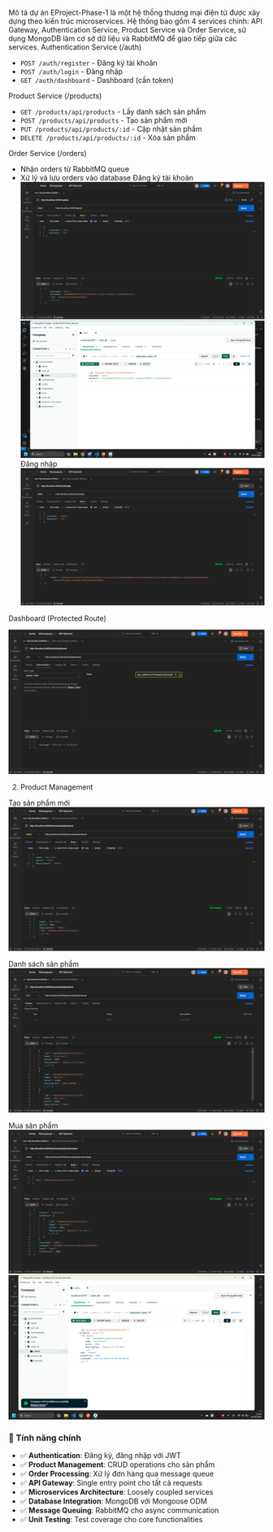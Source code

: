 Mô tả dự án
EProject-Phase-1 là một hệ thống thương mại điện tử được xây dựng theo kiến trúc microservices. Hệ thống bao gồm 4 services chính: API Gateway, Authentication Service, Product Service và Order Service, sử dụng MongoDB làm cơ sở dữ liệu và RabbitMQ để giao tiếp giữa các services.
Authentication Service (/auth)
- `POST /auth/register` - Đăng ký tài khoản
- `POST /auth/login` - Đăng nhập
- `GET /auth/dashboard` - Dashboard (cần token)

Product Service (/products)
- `GET /products/api/products` - Lấy danh sách sản phẩm
- `POST /products/api/products` - Tạo sản phẩm mới
- `PUT /products/api/products/:id` - Cập nhật sản phẩm
- `DELETE /products/api/products/:id` - Xóa sản phẩm

Order Service (/orders)
- Nhận orders từ RabbitMQ queue
- Xử lý và lưu orders vào database
Đăng ký tài khoản
![alt text](screenshots/image.png)
![alt text](screenshots/image-1.png)
Đăng nhập
![alt text](screenshots/image-2.png)

Dashboard (Protected Route)
<!-- Thêm ảnh screenshot dashboard ở đây -->
![alt text](screenshots/image-3.png)

2. Product Management

Tạo sản phẩm mới
![alt text](screenshots/image-4.png)

Danh sách sản phẩm
![alt text](screenshots/image-5.png)

Mua sản phẩm
![alt text](screenshots/image-8.png)
![alt text](screenshots/image-7.png)

### 🎯 Tính năng chính

- ✅ **Authentication**: Đăng ký, đăng nhập với JWT
- ✅ **Product Management**: CRUD operations cho sản phẩm
- ✅ **Order Processing**: Xử lý đơn hàng qua message queue
- ✅ **API Gateway**: Single entry point cho tất cả requests
- ✅ **Microservices Architecture**: Loosely coupled services
- ✅ **Database Integration**: MongoDB với Mongoose ODM
- ✅ **Message Queuing**: RabbitMQ cho async communication
- ✅ **Unit Testing**: Test coverage cho core functionalities
